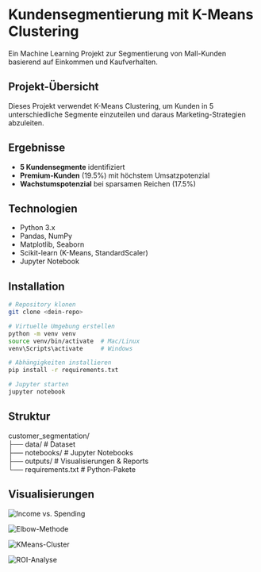 #  Kundensegmentierung mit K-Means Clustering

Ein Machine Learning Projekt zur Segmentierung von Mall-Kunden basierend auf Einkommen und Kaufverhalten.

##  Projekt-Übersicht

Dieses Projekt verwendet K-Means Clustering, um Kunden in 5 unterschiedliche Segmente einzuteilen und daraus Marketing-Strategien abzuleiten.

##  Ergebnisse

- **5 Kundensegmente** identifiziert
- **Premium-Kunden** (19.5%) mit höchstem Umsatzpotenzial
- **Wachstumspotenzial** bei sparsamen Reichen (17.5%)

##  Technologien

- Python 3.x
- Pandas, NumPy
- Matplotlib, Seaborn
- Scikit-learn (K-Means, StandardScaler)
- Jupyter Notebook

##  Installation
```bash
# Repository klonen
git clone <dein-repo>

# Virtuelle Umgebung erstellen
python -m venv venv
source venv/bin/activate  # Mac/Linux
venv\Scripts\activate     # Windows

# Abhängigkeiten installieren
pip install -r requirements.txt

# Jupyter starten
jupyter notebook
````
## Struktur

customer_segmentation/  
├── data/                # Dataset  
├── notebooks/           # Jupyter Notebooks  
├── outputs/             # Visualisierungen & Reports  
└── requirements.txt     # Python-Pakete  

## Visualisierungen

![Income vs. Spending](outputs/04_income_vs_spending.png)  


![Elbow-Methode](outputs/07_elbow_method.png)  

![KMeans-Cluster](outputs/08_kmeans_clusters.png)   

![ROI-Analyse](outputs/11_cluster_value.png)

